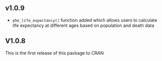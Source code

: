 ## v1.0.9

* `phe_life_expectancy()` function added which allows users to calculate life expectancy at different ages based on population and death data

## V1.0.8
This is the first release of this package to CRAN
